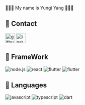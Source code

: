 🧑🏻‍💻 My name is Yungi Yang 🧑🏻‍💻

## 📌 Contact
[<img src='https://cdn.jsdelivr.net/npm/simple-icons@3.0.1/icons/github.svg' alt='github' height='30'>](https://github.com/studycode167)  [<img src='https://cdn.jsdelivr.net/npm/simple-icons@3.0.1/icons/instagram.svg' alt='instagram' height='30'>](https://www.instagram.com/dev.yungiy/) 

## 📌 FrameWork
![node.js](https://img.shields.io/badge/node.js-339933?style=for-the-badge&logo=Node.js&logoColor=white)
![react](https://img.shields.io/badge/react-61DAFB?style=for-the-badge&logo=react&logoColor=black)
![flutter](https://img.shields.io/badge/flutter-02569B?style=for-the-badge&logo=flutter&logoColor=white)
![flutter](https://img.shields.io/badge/next.js-000000?style=for-the-badge&logo=next.js&logoColor=white)


## 📌 Languages
![javascript](https://img.shields.io/badge/javascript-F7DF1E?style=for-the-badge&logo=javascript&logoColor=black)
![typescript](https://img.shields.io/badge/typescript-3178C6?style=for-the-badge&logo=typescript&logoColor=white)
![dart](https://img.shields.io/badge/dart-0175C2?style=for-the-badge&logo=dart&logoColor=white)

<!-- 사이트 주소 : https://simpleicons.org -->
<!-- ![스택 이름]("https://img.shields.io/badge/스택이름-색상코드?style=flat-square&logo=로고명&logoColor=로고색") -->
